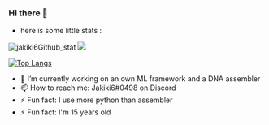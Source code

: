 ### Hi there 👋
- here is some little stats : 

![jakiki6Github_stat](https://github-readme-stats.vercel.app/api?username=jakiki6&hide=issues&show_icons=true)
![](https://komarev.com/ghpvc/?username=jakiki6)


[![Top Langs](https://github-readme-stats.vercel.app/api/top-langs/?username=Jakiki6)](https://github.com/anuraghazra/github-readme-stats)


- 🔭 I’m currently working on an own ML framework and a DNA assembler
- 📫 How to reach me: Jakiki6#0498 on Discord
- ⚡ Fun fact: I use more python than assembler
- ⚡ Fun fact: I'm 15 years old

<!--
**jakiki6/jakiki6** is a ✨ _special_ ✨ repository because its `README.md` (this file) appears on your GitHub profile.

Here are some ideas to get you started:

- 🔭 I’m currently working on ...
- 🌱 I’m currently learning ...
- 👯 I’m looking to collaborate on ...
- 🤔 I’m looking for help with ...
- 💬 Ask me about ...
- 📫 How to reach me: ...
- 😄 Pronouns: ...
- ⚡ Fun fact: ...
-->
